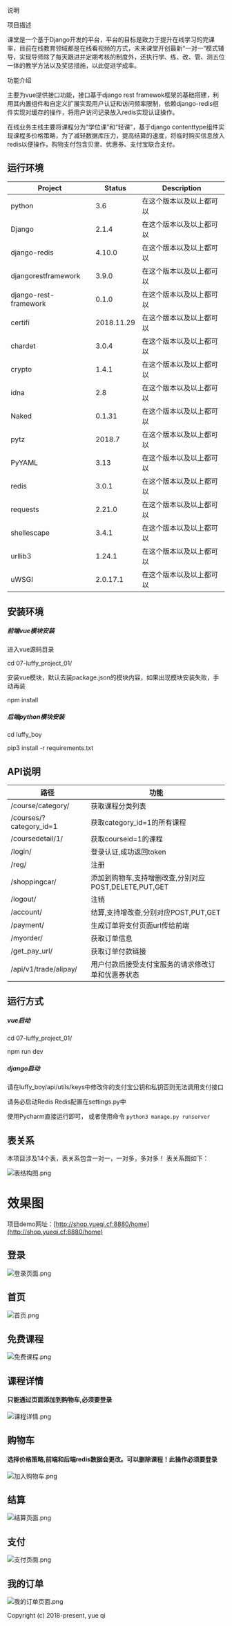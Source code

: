 说明

项目描述

课堂是一个基于Django开发的平台，平台的目标是致⼒于提升在线学习的完课率，目前在线教育领域都是在线看视频的方式，未来课堂开创最新“一对一”模式辅导，实现导师除了每天跟进并定期考核的制度外，还执行学、练、改、管、测五位一体的教学方法以及奖惩措施，以此促进学成率。 

功能介绍 

主要为vue提供接⼝功能，接口基于django rest framewok框架的基础搭建，利用其内置组件和⾃定义扩展实现用户认证和访问频率限制，依赖django-redis组件实现对缓存的操作，将用户访问记录放入redis实现认证操作。 

在线业务主线主要将课程分为“学位课”和“轻课”，基于django contenttype组件实现课程多价格策略，为了减轻数据库压力，提高结算的速度，将临时购买信息放入redis以便操作，购物支付包含贝里、优惠券、支付宝联合支付。

## 运行环境

| Project | Status | Description |
|---------|--------|-------------|
| python          | 3.6 | 在这个版本以及以上都可以 |
| Django               | 2.1.4 | 在这个版本以及以上都可以 |
| django-redis            | 4.10.0 | 在这个版本以及以上都可以 |
| djangorestframework                | 3.9.0 | 在这个版本以及以上都可以 |
| django-rest-framework | 0.1.0 | 在这个版本以及以上都可以 |
| certifi | 2018.11.29 | 在这个版本以及以上都可以 |
| chardet | 3.0.4 | 在这个版本以及以上都可以 |
| crypto | 1.4.1 | 在这个版本以及以上都可以 |
| idna | 2.8 | 在这个版本以及以上都可以 |
| Naked | 0.1.31 | 在这个版本以及以上都可以 |
| pytz | 2018.7 | 在这个版本以及以上都可以 |
| PyYAML | 3.13 | 在这个版本以及以上都可以 |
| redis | 3.0.1 | 在这个版本以及以上都可以 |
| requests | 2.21.0 | 在这个版本以及以上都可以 |
| shellescape | 3.4.1 | 在这个版本以及以上都可以 |
| urllib3 | 1.24.1 | 在这个版本以及以上都可以 |
| uWSGI | 2.0.17.1 | 在这个版本以及以上都可以 |

## 安装环境

##### 前端vue模块安装

进入vue源码目录

cd 07-luffy_project_01/

安装vue模块，默认去装package.json的模块内容，如果出现模块安装失败，手动再装

npm install 

##### 后端python模块安装

cd luffy_boy

pip3 install -r requirements.txt 



## API说明

| 路径 | 功能 |
|---------|--------|
| /course/category/ | 获取课程分类列表                                      |
| /courses/?category_id=1 | 获取category_id=1的所有课程                           |
| /coursedetail/1/        | 获取courseid=1的课程                                  |
| /login/                 | 登录认证,成功返回token                                |
| /reg/                   | 注册                                                  |
| /shoppingcar/           | 添加到购物车,支持增删改查,分别对应POST,DELETE,PUT,GET |
| /logout/                | 注销                                                  |
| /account/               | 结算,支持增改查,分别对应POST,PUT,GET                  |
| /payment/               | 生成订单将支付页面url传给前端                         |
| /myorder/               | 获取订单信息                                          |
| /get_pay_url/           | 获取订单付款链接                                      |
| /api/v1/trade/alipay/   | 用户付款后接受支付宝服务的请求修改订单和优惠券状态    |


## 运行方式
##### vue启动

cd 07-luffy_project_01/

npm run dev

##### django启动

请在luffy_boy/api/utils/keys中修改你的支付宝公钥和私钥否则无法调用支付接口

请务必启动Redis
Redis配置在settings.py中

使用Pycharm直接运行即可，
或者使用命令
`python3 manage.py runserver`

## 表关系
本项目涉及14个表，表关系包含一对一，一对多，多对多！
表关系图如下：

![表结构图.png](https://i.loli.net/2019/11/22/MUHSdLR261isIgh.png)

# 效果图

项目demo网址：[http://shop.yueqi.cf:8880/home](http://shop.yueqi.cf:8880/home)

## 登录

![登录页面.png](https://i.loli.net/2019/11/22/SgnvmUbKdcNW4Mq.png)



## 首页

![首页.png](https://i.loli.net/2019/11/22/QNmeDf9UckaYVpF.png)

## 免费课程

![免费课程.png](https://i.loli.net/2019/11/22/nMRI5wHb2SKG1Wk.png)

## 课程详情
#### 只能通过页面添加到购物车,必须要登录

![课程详情.png](https://i.loli.net/2019/11/22/foj7sxiV6PZ8zmk.png)



## 购物车

#### 选择价格策略,前端和后端redis数据会更改。可以删除课程！此操作必须要登录

![加入购物车.png](https://i.loli.net/2019/11/22/3zhvCI6jYTasOux.png)

## 结算

![结算页面.png](https://i.loli.net/2019/11/22/ujtmPUdAZqe5pHJ.png)

## 支付

![支付页面.png](https://i.loli.net/2019/11/22/XqStmslGOUriRxQ.png)

## 我的订单

![我的订单页面.png](https://i.loli.net/2019/11/22/Q21ArfkBLm59zyY.png)

Copyright (c) 2018-present, yue qi
